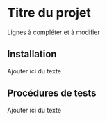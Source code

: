 # Titre du projet

Lignes à compléter et à modifier


## Installation

Ajouter ici du texte


## Procédures de tests

Ajouter ici du texte


